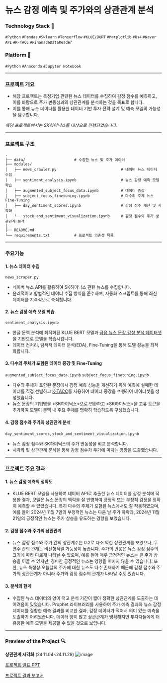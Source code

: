# 뉴스 감정 예측 및 주가와의 상관관계 분석

### Technology Stack 🔨
`#Python` `#Pandas` `#Sklearn` `#Tensorflow` `#KLUE/BURT` `#Matplotlib` `#Bs4` `#Naver API` `#K-TACC` `#FinanaceDataReader`


### Platform 🔧
`#Python` `#Anaconda` `#Jupyter Notebook`

___

### 프로젝트 개요
- 해당 프로젝트는 특정기업 관련된 뉴스 데이터를 수집하여 감정 점수를 예측하고, 이를 바탕으로 주가 변동성과의 상관관계를 분석하는 것을 목표로 합니다.
- 이를 통해 뉴스 데이터를 활용한 데이터 기반 투자 전략 설계 및 예측 모델의 가능성을 탐구합니다.

*해당 프로젝트에서는 SK하이닉스를 대상으로 진행되었습니다.*

___

### 프로젝트 구조
```
.
├── data/                      # 수집한 뉴스 및 주가 데이터
├── modules/
│   ├── news_crawler.py                             # 네이버 뉴스 데이터 수집
│   ├── sentiment_analysis.ipynb                    # 뉴스 감정 예측 모델 학습
│   ├── augmented_subject_focus_data.ipynb          # 데이터 증강
│   ├── subject_focus_finetuning.ipynb              # 다수의 주체 뉴스 Fine-Tuning
│   ├── day_sentiment_scores.ipynb                  # 감정 점수 계산 및 시각화
│   └── stock_and_sentiment_visualization.ipynb     # 감정 점수와 주가 상관관계 분석
│
├── README.md 
└── requirements.txt           # 프로젝트 의존성 목록
```

___

### 주요기능
#### 1. 뉴스 데이터 수집
`news_scraper.py`
- 네이버 뉴스 API를 활용하여 SK하이닉스 관련 뉴스를 수집합니다.
- 윤리적이고 합법적인 데이터 수집 방식을 준수하며, 자동화 스크립트를 통해 최신 데이터를 지속적으로 축적합니다.

#### 2. 뉴스 감정 예측 모델 학습
`sentiment_analysis.ipynb`
- 한글 문맥 분석에 최적화된 KLUE BERT 모델과 [금융 뉴스 문장 감성 분석 데이터셋](https://github.com/ukairia777/finance_sentiment_corpus)을 기반으로 모델을 학습시킵니다.
- 데이터 전처리, 탐색적 데이터 분석(EDA), Fine-Tuning을 통해 모델 성능을 최적화합니다.

#### 3. 다수의 주체가 포함된 데이터 증강 및 Fine-Tuning
`augmented_subject_focus_data.ipynb` `subject_focus_finetuning.ipynb`
- 다수의 주체가 포함된 문장에서 감정 예측 성능을 개선하기 위해 예측에 실패한 데이터를 직접 선별하고 [K-TACC](https://github.com/kyle-bong/K-TACC)를 사용하여 데이터 증강을 수행하여 데이터셋을 생성했습니다.
- 뉴스 문장의 기업명을 <SK하이닉스>으로 변환하고 <SK하이닉스>을 고유 토큰을 추가하여 모델이 문맥 내 주요 주체를 명확히 학습하도록 구성했습니다.

#### 4. 감정 점수와 주가의 상관관계 분석
`day_sentiment_scores`, `stock_and_sentiment_visualization.ipynb`
- 뉴스 감정 점수와 SK하이닉스의 주가 변동성을 비교 분석합니다.
- 시각화 및 상관관계 분석을 통해 감정 점수가 주가에 미치는 영향을 도출했습니다.

___

### 프로젝트 주요 결과
#### 1. 뉴스 감정 예측의 정확도
- KLUE BERT 모델을 사용하여 네이버 API로 추출한 뉴스 데이터를 감정 분석에 적용한 결과, 모델은 뉴스 문장의 맥락을 잘 반영하여 긍정적 또는 부정적 감정을 정확히 예측할 수 있었습니다. 특히 다수의 주체가 포함된 뉴스에서도 잘 작동하였으며, 예를 들어 2024년 11월 7일의 부정적인 뉴스는 다음 날 주가 하락과, 2024년 11월 21일의 긍정적인 뉴스는 주가 상승을 유도하는 경향을 보였습니다.

#### 2. 감정 점수와 주가의 상관관계
- 뉴스 감정 점수와 주가 간의 상관계수는 0.2로 다소 약한 상관관계를 보였으나, 두 변수 간의 관계는 비선형적일 가능성이 높습니다. 주가의 반응은 뉴스 감정 점수의 크기에 따라 다르게 나타날 수 있으며, 예를 들어 매우 긍정적인 뉴스는 큰 주가 상승을 이끌 수 있지만, 경미한 긍정적인 뉴스는 영향을 미치지 않을 수 있습니다. 또한, 뉴스 특성상 오늘날의 주가에 대한 뉴스도 다수 존재하기 때문에 감정 점수와 주가의 상관관계가 아니라 주가와 감정 점수의 관계가 나타날 수도 있습니다.

#### 3. 분석의 한계
- 수집된 뉴스 데이터의 양이 적고 분석 기간이 짧아 정확한 상관관계를 도출하는 데 어려움이 있었습니다. Prophet 라이브러리를 사용하여 주가 예측 결과와 뉴스 감정 데이터를 결합한 예측 결과를 비교한 결과, 감정 데이터가 적어서 의미 있는 예측을 도출하기 어려웠습니다. 데이터 양이 많고 상관관계가 명확해지면 투자자들에게 더 유용한 예측 모델을 제공할 수 있을 것으로 보입니다.

___
### Preview of the Project 🔍

**상관관계 시각화** (24.11.04~24.11.29)
![image](https://github.com/user-attachments/assets/38d9a526-b046-461e-afac-7ed3b434e436)

[프로젝트 발표 PPT](https://github.com/KION126/StockSentimentPredictor/blob/master/%ED%94%84%EB%A1%9C%EC%A0%9D%ED%8A%B8%20%EB%B0%9C%ED%91%9C%20PPT.pdf)

[프로젝트 결과 보고서](https://github.com/KION126/StockSentimentPredictor/blob/master/%ED%94%84%EB%A1%9C%EC%A0%9D%ED%8A%B8%20%EA%B2%B0%EA%B3%BC%20%EB%B3%B4%EA%B3%A0%EC%84%9C.pdf)

